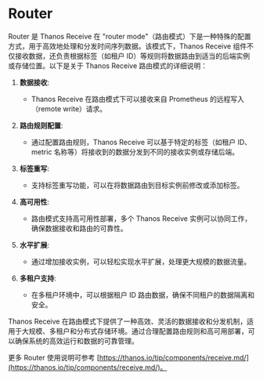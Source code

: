 # Router

Router 是 Thanos Receive 在 "router mode"（路由模式）下是一种特殊的配置方式，用于高效地处理和分发时间序列数据。该模式下，Thanos Receive 组件不仅接收数据，还负责根据标签（如租户 ID）等规则将数据路由到适当的后端实例或存储位置。以下是关于 Thanos Receive 路由模式的详细说明：

1. **数据接收**:
   - Thanos Receive 在路由模式下可以接收来自 Prometheus 的远程写入（remote write）请求。

2. **路由规则配置**:
   - 通过配置路由规则，Thanos Receive 可以基于特定的标签（如租户 ID、metric 名称等）将接收到的数据分发到不同的接收实例或存储后端。

3. **标签重写**:
   - 支持标签重写功能，可以在将数据路由到目标实例前修改或添加标签。

4. **高可用性**:
   - 路由模式支持高可用性部署，多个 Thanos Receive 实例可以协同工作，确保数据接收和路由的可靠性。

5. **水平扩展**:
   - 通过增加接收实例，可以轻松实现水平扩展，处理更大规模的数据流量。

6. **多租户支持**:
   - 在多租户环境中，可以根据租户 ID 路由数据，确保不同租户的数据隔离和安全。

Thanos Receive 在路由模式下提供了一种高效、灵活的数据接收和分发机制，适用于大规模、多租户和分布式存储环境。通过合理配置路由规则和高可用部署，可以确保系统的高效运行和数据的可靠管理。

更多 Router 使用说明可参考 [https://thanos.io/tip/components/receive.md/](https://thanos.io/tip/components/receive.md/)。
